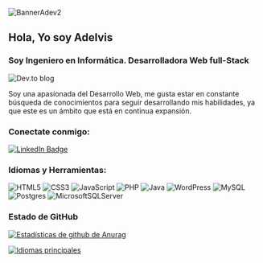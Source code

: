 ![BannerAdev2](https://user-images.githubusercontent.com/45658614/169918268-405dbcd3-bfe2-478a-bd44-e7001b94d0bb.jpg)

## Hola, Yo soy Adelvis
### Soy Ingeniero en Informática. Desarrolladora Web full-Stack 
![Dev.to blog](https://img.shields.io/badge/dev.to-0A0A0A?style=for-the-badge&logo=dev.to&logoColor=white)

Soy una apasionada del Desarrollo Web, me gusta estar en constante búsqueda de conocimientos para seguir desarrollando mis habilidades, ya que este es un ámbito que está en continua expansión.

### Conectate conmigo:

[![LinkedIn Badge](https://img.shields.io/badge/LinkedIn-Profile-informational?style=flat&logo=linkedin&logoColor=white&color=0D76A8)](https://www.linkedin.com/in/adelvis-uzcategui-581057103/)


### Idiomas y Herramientas:

![HTML5](https://img.shields.io/badge/html5-%23E34F26.svg?style=for-the-badge&logo=html5&logoColor=white)
![CSS3](https://img.shields.io/badge/css3-%231572B6.svg?style=for-the-badge&logo=css3&logoColor=white)
![JavaScript](https://img.shields.io/badge/javascript-%23323330.svg?style=for-the-badge&logo=javascript&logoColor=%23F7DF1E)
![PHP](https://img.shields.io/badge/php-%23777BB4.svg?style=for-the-badge&logo=php&logoColor=white)
![Java](https://img.shields.io/badge/java-%23ED8B00.svg?style=for-the-badge&logo=java&logoColor=white)
![WordPress](https://img.shields.io/badge/WordPress-%23117AC9.svg?style=for-the-badge&logo=WordPress&logoColor=white)
![MySQL](https://img.shields.io/badge/mysql-%2300f.svg?style=for-the-badge&logo=mysql&logoColor=white)
![Postgres](https://img.shields.io/badge/postgres-%23316192.svg?style=for-the-badge&logo=postgresql&logoColor=white)
![MicrosoftSQLServer](https://img.shields.io/badge/Microsoft%20SQL%20Sever-CC2927?style=for-the-badge&logo=microsoft%20sql%20server&logoColor=white)

### Estado de GitHub

[![Estadísticas de github de Anurag](https://github-readme-stats.vercel.app/api?username=adelvis)](https://github.com/adelvis) 

[![Idiomas principales](https://github-readme-stats.vercel.app/api/top-langs/?username=adelvis&layout=compact)](https://github.com/adelvis)




